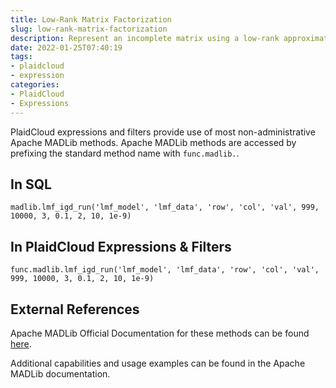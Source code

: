 ```yaml
---
title: Low-Rank Matrix Factorization
slug: low-rank-matrix-factorization
description: Represent an incomplete matrix using a low-rank approximation
date: 2022-01-25T07:40:19
tags:
- plaidcloud
- expression
categories:
- PlaidCloud
- Expressions
---
```



PlaidCloud expressions and filters provide use of most non-administrative Apache MADLib methods. Apache MADLib methods are accessed by prefixing the standard method name with `func.madlib.`.



## In SQL



```
madlib.lmf_igd_run('lmf_model', 'lmf_data', 'row', 'col', 'val', 999, 10000, 3, 0.1, 2, 10, 1e-9)
```


## In PlaidCloud Expressions & Filters



```
func.madlib.lmf_igd_run('lmf_model', 'lmf_data', 'row', 'col', 'val', 999, 10000, 3, 0.1, 2, 10, 1e-9)
```


## External References


Apache MADLib Official Documentation for these methods can be found [here](https://madlib.apache.org/docs/latest/group__grp__lmf.html).



Additional capabilities and usage examples can be found in the Apache MADLib documentation.

